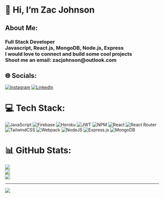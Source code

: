 <h1>👋 Hi, I’m Zac Johnson</h1>
<h2>About Me:</h2>
<h3>
  Full Stack Developer<br>Javascript, React.js, MongoDB, Node.js, Express<br>I would love to connect and build some cool projects<br>Shoot me an email: zacjohnson@outlook.com

</h3>


## 🌐 Socials:
[![Instagram](https://img.shields.io/badge/Instagram-%23E4405F.svg?logo=Instagram&logoColor=white)](https://instagram.com/zachariahjjohnson) [![LinkedIn](https://img.shields.io/badge/LinkedIn-%230077B5.svg?logo=linkedin&logoColor=white)](https://linkedin.com/in/zacjjohnson) 

# 💻 Tech Stack:
![JavaScript](https://img.shields.io/badge/javascript-%23323330.svg?style=for-the-badge&logo=javascript&logoColor=%23F7DF1E) ![Firebase](https://img.shields.io/badge/firebase-%23039BE5.svg?style=for-the-badge&logo=firebase) ![Heroku](https://img.shields.io/badge/heroku-%23430098.svg?style=for-the-badge&logo=heroku&logoColor=white) ![JWT](https://img.shields.io/badge/JWT-black?style=for-the-badge&logo=JSON%20web%20tokens) ![NPM](https://img.shields.io/badge/NPM-%23000000.svg?style=for-the-badge&logo=npm&logoColor=white) ![React](https://img.shields.io/badge/react-%2320232a.svg?style=for-the-badge&logo=react&logoColor=%2361DAFB) ![React Router](https://img.shields.io/badge/React_Router-CA4245?style=for-the-badge&logo=react-router&logoColor=white) ![TailwindCSS](https://img.shields.io/badge/tailwindcss-%2338B2AC.svg?style=for-the-badge&logo=tailwind-css&logoColor=white) ![Webpack](https://img.shields.io/badge/webpack-%238DD6F9.svg?style=for-the-badge&logo=webpack&logoColor=black) ![NodeJS](https://img.shields.io/badge/node.js-6DA55F?style=for-the-badge&logo=node.js&logoColor=white) ![Express.js](https://img.shields.io/badge/express.js-%23404d59.svg?style=for-the-badge&logo=express&logoColor=%2361DAFB) ![MongoDB](https://img.shields.io/badge/MongoDB-%234ea94b.svg?style=for-the-badge&logo=mongodb&logoColor=white)
# 📊 GitHub Stats:
![](https://github-readme-stats.vercel.app/api?username=zacjjohnson&theme=dark&hide_border=false&include_all_commits=false&count_private=false)<br/>
![](https://github-readme-streak-stats.herokuapp.com/?user=zacjjohnson&theme=dark&hide_border=false)<br/>
![](https://github-readme-stats.vercel.app/api/top-langs/?username=zacjjohnson&theme=dark&hide_border=false&include_all_commits=false&count_private=false&layout=compact)

---
[![](https://visitcount.itsvg.in/api?id=zacjjohnson&icon=0&color=0)](https://visitcount.itsvg.in)

<!-- Proudly created with GPRM ( https://gprm.itsvg.in ) -->

<!---
zacjjohnson/zacjjohnson is a ✨ special ✨ repository because its `README.md` (this file) appears on your GitHub profile.
You can click the Preview link to take a look at your changes.
--->
